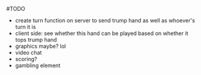 #TODO

- create turn function on server to send trump hand as well as whoever's turn it is
- client side: see whether this hand can be played based on whether it tops trump hand
- graphics maybe? lol
- video chat
- scoring?
- gambling element
